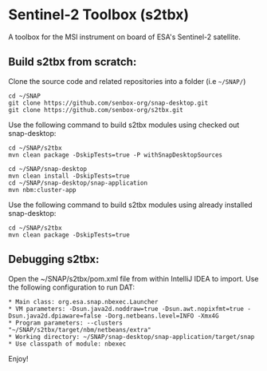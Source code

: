 Sentinel-2 Toolbox (s2tbx)
==========================

A toolbox for the MSI instrument on board of ESA's Sentinel-2 satellite.

## Build s2tbx from scratch: ##

Clone the source code and related repositories into a folder (i.e `~/SNAP/`)

    cd ~/SNAP
	git clone https://github.com/senbox-org/snap-desktop.git
	git clone https://github.com/senbox-org/s2tbx.git
	
Use the following command to build s2tbx modules using checked out snap-desktop:

    cd ~/SNAP/s2tbx
	mvn clean package -DskipTests=true -P withSnapDesktopSources
	
	cd ~/SNAP/snap-desktop
	mvn clean install -DskipTests=true
	cd ~/SNAP/snap-desktop/snap-application
	mvn nbm:cluster-app

Use the following command to build s2tbx modules using already installed snap-desktop:

    cd ~/SNAP/s2tbx
	mvn clean package -DskipTests=true

## Debugging s2tbx: ##

Open the ~/SNAP/s2tbx/pom.xml file from within IntelliJ IDEA to import.
Use the following configuration to run DAT:

    * Main class: org.esa.snap.nbexec.Launcher
    * VM parameters: -Dsun.java2d.noddraw=true -Dsun.awt.nopixfmt=true -Dsun.java2d.dpiaware=false -Dorg.netbeans.level=INFO -Xmx4G
    * Program parameters: --clusters "~/SNAP/s2tbx/target/nbm/netbeans/extra"
    * Working directory: ~/SNAP/snap-desktop/snap-application/target/snap
    * Use classpath of module: nbexec

Enjoy!